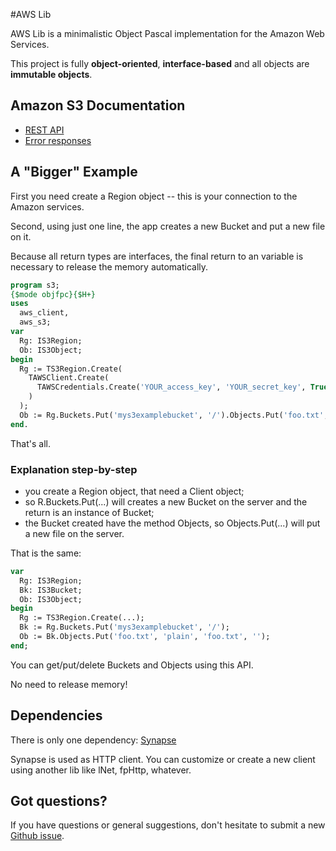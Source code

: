#AWS Lib

AWS Lib is a minimalistic Object Pascal implementation for the Amazon Web Services.

This project is fully **object-oriented**, **interface-based** and all objects are **immutable objects**.

## Amazon S3 Documentation
* [REST API](http://docs.aws.amazon.com/AmazonS3/latest/API/APIRest.html)
* [Error responses](http://docs.aws.amazon.com/AmazonS3/latest/API/ErrorResponses.html)

## A "Bigger" Example

First you need create a Region object -- this is your connection to the Amazon services.

Second, using just one line, the app creates a new Bucket and put a new file on it.

Because all return types are interfaces, the final return to an variable is necessary to release the memory automatically.

``` pascal
program s3;
{$mode objfpc}{$H+}
uses
  aws_client,
  aws_s3;
var
  Rg: IS3Region;
  Ob: IS3Object;
begin
  Rg := TS3Region.Create(
    TAWSClient.Create(
      TAWSCredentials.Create('YOUR_access_key', 'YOUR_secret_key', True)
    )
  );
  Ob := Rg.Buckets.Put('mys3examplebucket', '/').Objects.Put('foo.txt', 'plain', 'foo.txt', '');
end.
```

That's all.

### Explanation step-by-step
- you create a Region object, that need a Client object;
- so R.Buckets.Put(...) will creates a new Bucket on the server and the return is an instance of Bucket;
- the Bucket created have the method Objects, so Objects.Put(...) will put a new file on the server.

That is the same:
``` pascal
var
  Rg: IS3Region;
  Bk: IS3Bucket;
  Ob: IS3Object;
begin
  Rg := TS3Region.Create(...);
  Bk := Rg.Buckets.Put('mys3examplebucket', '/');
  Ob := Bk.Objects.Put('foo.txt', 'plain', 'foo.txt', '');
end;
```

You can get/put/delete Buckets and Objects using this API.

No need to release memory!

## Dependencies 

There is only one dependency: [Synapse](http://synapse.ararat.cz/doku.php/download)

Synapse is used as HTTP client.  You can customize or create a new client using another lib like lNet, fpHttp, whatever.

## Got questions?

If you have questions or general suggestions, don't hesitate to submit
a new [Github issue](https://github.com/mdbs99/AWS/issues/new).

